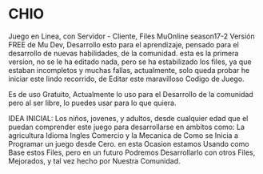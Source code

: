 # CHIO
Juego en Linea, con Servidor - Cliente, Files MuOnline season17-2 Versión  FREE de Mu Dev, Desarrollo esto para el aprendizaje, pensado para el desarrollo de nuevas habilidades, de la comunidad. esta es la primera version, no se le ha editado nada, pero se ha estabilizado los files, ya que estaban incompletos y muchas fallas, actualmente, solo queda probar he iniciar este lindo recorrido, de Editar este maravilloso Codigo de Juego.

Es de uso Gratuito, Actualmente lo uso para el Desarrollo de la comunidad pero al ser libre, lo puedes usar para lo que quiera.

IDEA INICIAL:
Los niños, jovenes, y adultos, desde cualquier edad que el puedan comprender este juego para desarrollarse en ambitos como:
La agricultura
Idioma Ingles
Comercio
y la Mecanica de Como se Inicia a Programar un juego desde Cero.
en esta Ocasion estamos Usando como Base estos Files, pero en un futuro Podremos Desarrollarlo con otros Files, Mejorados, y tal vez hecho por Nuestra Comunidad.
